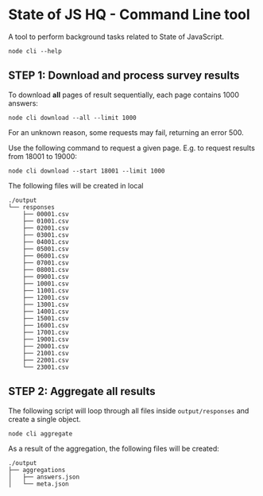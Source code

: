 # State of JS HQ - Command Line tool

A tool to perform background tasks related to State of JavaScript.

```
node cli --help
```

## STEP 1: Download and process survey results

To download **all** pages of result sequentially, each page contains 1000 answers:

```
node cli download --all --limit 1000
```

For an unknown reason, some requests may fail, returning an error 500.

Use the following command to request a given page.
E.g. to request results from 18001 to 19000:

```
node cli download --start 18001 --limit 1000
```

The following files will be created in local

```
./output
└── responses
    ├── 00001.csv
    ├── 01001.csv
    ├── 02001.csv
    ├── 03001.csv
    ├── 04001.csv
    ├── 05001.csv
    ├── 06001.csv
    ├── 07001.csv
    ├── 08001.csv
    ├── 09001.csv
    ├── 10001.csv
    ├── 11001.csv
    ├── 12001.csv
    ├── 13001.csv
    ├── 14001.csv
    ├── 15001.csv
    ├── 16001.csv
    ├── 17001.csv
    ├── 19001.csv
    ├── 20001.csv
    ├── 21001.csv
    ├── 22001.csv
    └── 23001.csv
```

## STEP 2: Aggregate all results

The following script will loop through all files inside `output/responses` and create a single object.

```
node cli aggregate
```

As a result of the aggregation, the following files will be created:

```
./output
├── aggregations
│   ├── answers.json
│   └── meta.json
```

